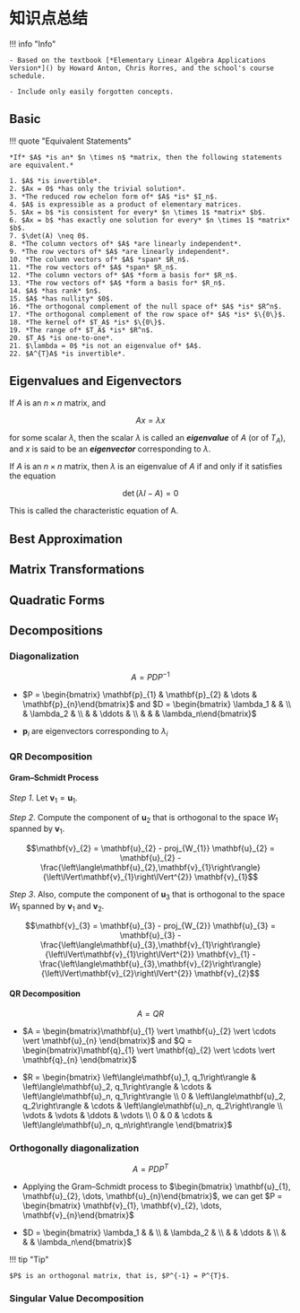 # 知识点总结

!!! info "Info"

    - Based on the textbook [*Elementary Linear Algebra Applications Version*]() by Howard Anton, Chris Rorres, and the school's course schedule.

    - Include only easily forgotten concepts.

## Basic

!!! quote "Equivalent Statements"

    *If* $A$ *is an* $n \times n$ *matrix, then the following statements are equivalent.*

    1. $A$ *is invertible*.
    2. $Ax = 0$ *has only the trivial solution*.
    3. *The reduced row echelon form of* $A$ *is* $I_n$.
    4. $A$ is expressible as a product of elementary matrices.
    5. $Ax = b$ *is consistent for every* $n \times 1$ *matrix* $b$.
    6. $Ax = b$ *has exactly one solution for every* $n \times 1$ *matrix* $b$.
    7. $\det(A) \neq 0$.
    8. *The column vectors of* $A$ *are linearly independent*.
    9. *The row vectors of* $A$ *are linearly independent*.
    10. *The column vectors of* $A$ *span* $R_n$.
    11. *The row vectors of* $A$ *span* $R_n$.
    12. *The column vectors of* $A$ *form a basis for* $R_n$.
    13. *The row vectors of* $A$ *form a basis for* $R_n$.
    14. $A$ *has rank* $n$.
    15. $A$ *has nullity* $0$.
    16. *The orthogonal complement of the null space of* $A$ *is* $R^n$.
    17. *The orthogonal complement of the row space of* $A$ *is* $\{0\}$.
    18. *The kernel of* $T_A$ *is* $\{0\}$.
    19. *The range of* $T_A$ *is* $R^n$.
    20. $T_A$ *is one-to-one*.
    21. $\lambda = 0$ *is not an eigenvalue of* $A$.
    22. $A^{T}A$ *is invertible*.

## Eigenvalues and Eigenvectors

If $A$ is an $n \times n$ matrix, and

$$Ax = \lambda x$$

for some scalar $\lambda$, then the scalar $\lambda$ is called an ***eigenvalue*** of $A$ (or of $T_A$), and $x$ is said to be an ***eigenvector*** corresponding to $\lambda$.

If $A$ is an $n \times n$ matrix, then $\lambda$ is an eigenvalue of $A$ if and only if it satisfies the equation

$$\det\left(\lambda I − A \right) = 0$$

This is called the characteristic equation of A.

## Best Approximation

## Matrix Transformations

## Quadratic Forms

## Decompositions

### Diagonalization

$$A = PDP^{-1}$$

- $P = \begin{bmatrix} \mathbf{p}_{1} & \mathbf{p}_{2} & \dots & \mathbf{p}_{n}\end{bmatrix}$ and $D = \begin{bmatrix} \lambda_1 & & \\
& \lambda_2 & \\
& & \ddots & \\
& & & \lambda_n\end{bmatrix}$

- $\mathbf{p}_{i}$ are eigenvectors corresponding to $\lambda_{i}$

### QR Decomposition

#### Gram–Schmidt Process

$Step$ *1*. Let $\mathbf{v}_{1} = \mathbf{u}_{1}$.

$Step$ *2*. Compute the component of $\mathbf{u}_{2}$ that is orthogonal to the space $W_{1}$ spanned by $\mathbf{v}_{1}$. 

$$\mathbf{v}_{2} = \mathbf{u}_{2} - proj_{W_{1}} \mathbf{u}_{2} = \mathbf{u}_{2} - \frac{\left\langle\mathbf{u}_{2},\mathbf{v}_{1}\right\rangle}{\left\lVert\mathbf{v}_{1}\right\lVert^{2}} \mathbf{v}_{1}$$

$Step$ *3*. Also, compute the component of $\mathbf{u}_{3}$ that is orthogonal to the space $W_{1}$ spanned by $\mathbf{v}_{1}$ and $\mathbf{v}_{2}$. 

$$\mathbf{v}_{3} = \mathbf{u}_{3} - proj_{W_{2}} \mathbf{u}_{3} = \mathbf{u}_{3} - \frac{\left\langle\mathbf{u}_{3},\mathbf{v}_{1}\right\rangle}{\left\lVert\mathbf{v}_{1}\right\lVert^{2}} \mathbf{v}_{1} - \frac{\left\langle\mathbf{u}_{3},\mathbf{v}_{2}\right\rangle}{\left\lVert\mathbf{v}_{2}\right\lVert^{2}} \mathbf{v}_{2}$$

#### QR Decomposition

$$A = QR$$

- $A = \begin{bmatrix}\mathbf{u}_{1} \vert \mathbf{u}_{2} \vert \cdots \vert \mathbf{u}_{n} \end{bmatrix}$ and $Q = \begin{bmatrix}\mathbf{q}_{1} \vert \mathbf{q}_{2} \vert \cdots \vert \mathbf{q}_{n} \end{bmatrix}$

- $R = \begin{bmatrix}
\left\langle\mathbf{u}_1, q_1\right\rangle & \left\langle\mathbf{u}_2, q_1\right\rangle & \cdots & \left\langle\mathbf{u}_n, q_1\right\rangle \\
0                   & \left\langle\mathbf{u}_2, q_2\right\rangle & \cdots & \left\langle\mathbf{u}_n, q_2\right\rangle \\
\vdots              & \vdots              & \ddots & \vdots              \\
0                   & 0                   & \cdots & \left\langle\mathbf{u}_n, q_n\right\rangle
\end{bmatrix}$

### Orthogonally diagonalization

$$A = PDP^{T}$$

- Applying the Gram–Schmidt process to $\begin{bmatrix} \mathbf{u}_{1}, \mathbf{u}_{2}, \dots, \mathbf{u}_{n}\end{bmatrix}$, we can get $P = \begin{bmatrix} \mathbf{v}_{1}, \mathbf{v}_{2}, \dots, \mathbf{v}_{n}\end{bmatrix}$

-  $D = \begin{bmatrix} \lambda_1 & & \\
& \lambda_2 & \\
& & \ddots & \\
& & & \lambda_n\end{bmatrix}$

!!! tip "Tip"

    $P$ is an orthogonal matrix, that is, $P^{-1} = P^{T}$.

### Singular Value Decomposition